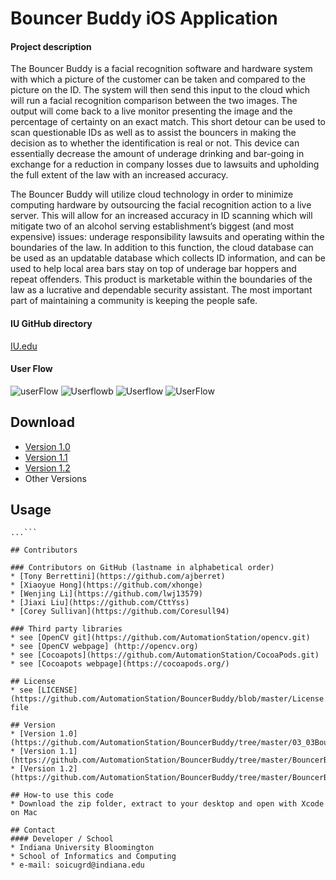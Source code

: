 # Bouncer Buddy  iOS Application
#### Project description 
The Bouncer Buddy is a facial recognition software and hardware system with which a picture of the customer can be taken and compared to the picture on the ID. The system will then send this input to the cloud which will run a facial recognition comparison between the two images. The output will come back to a live monitor presenting the image and the percentage of certainty on an exact match. This short detour can be used to scan questionable IDs as well as to assist the bouncers in making the decision as to whether the identification is real or not. This device can essentially decrease the amount of underage drinking and bar-going in exchange for a reduction in company losses due to lawsuits and upholding the full extent of the law with an increased accuracy. 

The Bouncer Buddy will utilize cloud technology in order to minimize computing hardware by outsourcing the facial recognition action to a live server. This will allow for an increased accuracy in ID scanning which will mitigate two of an alcohol serving establishment’s biggest (and most expensive) issues: underage responsibility lawsuits and operating within the boundaries of the law. In addition to this function, the cloud database can be used as an updatable database which collects ID information, and can be used to help local area bars stay on top of underage bar hoppers and repeat offenders. This product is marketable within the boundaries of the law as a lucrative and dependable security assistant. The most important part of maintaining a community is keeping the people safe.

#### IU GitHub directory 
[IU.edu](https://github.iu.edu/AutomationStation)

#### User Flow
![userFlow](https://j.gifs.com/lY81K5.gif)
![Userflowb](https://j.gifs.com/xko3qr.gif)
![Userflow](https://j.gifs.com/2kG0xJ.gif)
![UserFlow](https://j.gifs.com/xko36n.gif)

## Download
* [Version 1.0](https://github.com/AutomationStation/BouncerBuddy/archive/master.zip)
* [Version 1.1](https://github.com/AutomationStation/BouncerBuddy/blob/master/BouncerBuddy.version1.1.zip)
* [Version 1.2](https://github.com/AutomationStation/BouncerBuddy/blob/master/BouncerBuddy.version1.2.zip)
* Other Versions

## Usage
```$ git clone https://github.com/AutomationStation/BouncerBuddy.git
...```

## Contributors

### Contributors on GitHub (lastname in alphabetical order)
* [Tony Berrettini](https://github.com/ajberret)
* [Xiaoyue Hong](https://github.com/xhonge)
* [Wenjing Li](https://github.com/lwj13579)
* [Jiaxi Liu](https://github.com/CttYss)
* [Corey Sullivan](https://github.com/Coresull94)

### Third party libraries
* see [OpenCV git](https://github.com/AutomationStation/opencv.git)
* see [OpenCV webpage] (http://opencv.org)
* see [Cocoapots](https://github.com/AutomationStation/CocoaPods.git)
* see [Cocoapots webpage](https://cocoapods.org/)

## License 
* see [LICENSE](https://github.com/AutomationStation/BouncerBuddy/blob/master/License.md) file

## Version  
* [Version 1.0](https://github.com/AutomationStation/BouncerBuddy/tree/master/03_03BouncerBuddy)
* [Version 1.1](https://github.com/AutomationStation/BouncerBuddy/tree/master/BouncerBuddy(version1.1))
* [Version 1.2](https://github.com/AutomationStation/BouncerBuddy/tree/master/BouncerBuddy(version1.2))

## How-to use this code
* Download the zip folder, extract to your desktop and open with Xcode on Mac

## Contact
#### Developer / School
* Indiana University Bloomington 
* School of Informatics and Computing
* e-mail: soicugrd@indiana.edu
